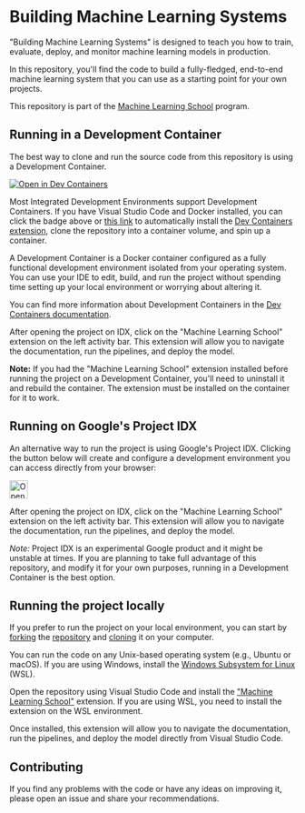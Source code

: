 # Building Machine Learning Systems

"Building Machine Learning Systems" is designed to teach you how to train, evaluate, deploy, and monitor machine learning models in production. 

In this repository, you'll find the code to build a fully-fledged, end-to-end machine learning system that you can use as a starting point for your own projects.

This repository is part of the [Machine Learning School](https://www.ml.school) program.

## Running in a Development Container

The best way to clone and run the source code from this repository is using a Development Container.

[![Open in Dev Containers](https://img.shields.io/static/v1?label=Dev%20Containers&message=Open&color=blue)](https://vscode.dev/redirect?url=vscode://ms-vscode-remote.remote-containers/cloneInVolume?url=https://github.com/binmosa/ml.school)

Most Integrated Development Environments support Development Containers. If you have Visual Studio Code and Docker installed, you can click the badge above or [this link](https://vscode.dev/redirect?url=vscode://ms-vscode-remote.remote-containers/cloneInVolume?url=https://github.com/binmosa/ml.school) to automatically install the [Dev Containers extension](https://marketplace.visualstudio.com/items?itemName=ms-vscode-remote.remote-containers), clone the repository into a container volume, and spin up a container.

A Development Container is a Docker container configured as a fully functional development environment isolated from your operating system. You can use your IDE to edit, build, and run the project without spending time setting up your local environment or worrying about altering it.

You can find more information about Development Containers in the [Dev Containers documentation](https://code.visualstudio.com/docs/devcontainers/containers).

After opening the project on IDX, click on the "Machine Learning School" extension on the left activity bar. This extension will allow you to navigate the documentation, run the pipelines, and deploy the model.

**Note:** If you had the "Machine Learning School" extension installed before running the project on a Development Container, you'll need to uninstall it and rebuild the container. The extension must be installed on the container for it to work.

## Running on Google's Project IDX

An alternative way to run the project is using Google's Project IDX. Clicking the button below will create and configure a development environment you can access directly from your browser:

<a href="https://idx.google.com/new?template=https%3A%2F%2Fgithub.com%2Fsvpino%2Fml.school%2F">
  <img
    height="32"
    alt="Open in IDX"
    src="https://cdn.idx.dev/btn/open_dark_32.svg">
</a>

After opening the project on IDX, click on the "Machine Learning School" extension on the left activity bar. This extension will allow you to navigate the documentation, run the pipelines, and deploy the model.

*Note:* Project IDX is an experimental Google product and it might be unstable at times. If you are planning to take full advantage of this repository, and modify it for your own purposes, running in a Development Container is the best option.

## Running the project locally

If you prefer to run the project on your local environment, you can start by 
[forking](https://docs.github.com/en/pull-requests/collaborating-with-pull-requests/working-with-forks/fork-a-repo) the [repository](https://github.com/svpino/ml.school) and [cloning](https://docs.github.com/en/pull-requests/collaborating-with-pull-requests/working-with-forks/fork-a-repo) it on your computer. 

You can run the code on any Unix-based operating system (e.g., Ubuntu or macOS). If you are using Windows, install the [Windows Subsystem for Linux](https://learn.microsoft.com/en-us/windows/wsl/about) (WSL).

Open the repository using Visual Studio Code and install the ["Machine Learning School"](https://marketplace.visualstudio.com/items?itemName=tideily.mlschool) extension. If you are using WSL, you need to install the extension on the WSL environment.

Once installed, this extension will allow you to navigate the documentation, run the pipelines, and deploy the model directly from Visual Studio Code.

## Contributing

If you find any problems with the code or have any ideas on improving it, please open an issue and share your recommendations.
